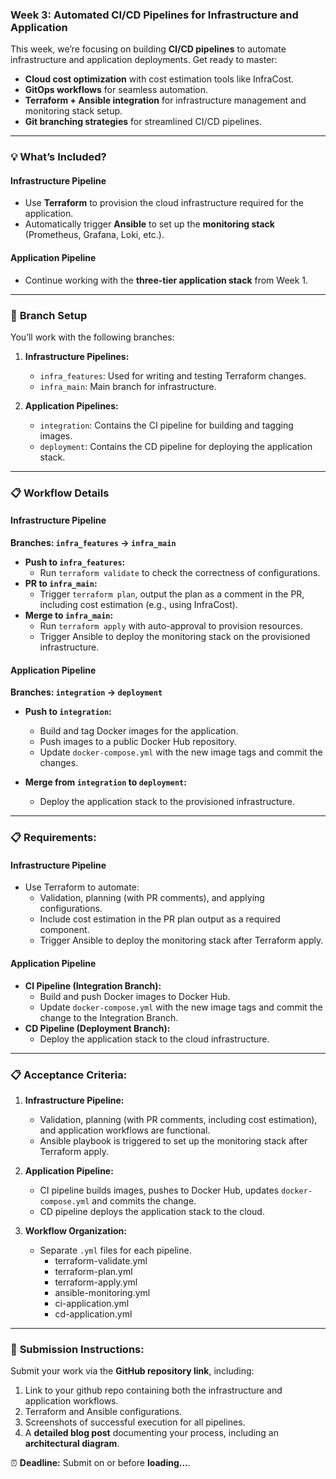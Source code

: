 ### Week 3: Automated CI/CD Pipelines for Infrastructure and Application  

This week, we’re focusing on building **CI/CD pipelines** to automate infrastructure and application deployments. Get ready to master:  
- **Cloud cost optimization** with cost estimation tools like InfraCost.  
- **GitOps workflows** for seamless automation.  
- **Terraform + Ansible integration** for infrastructure management and monitoring stack setup.  
- **Git branching strategies** for streamlined CI/CD pipelines.  

---

### 💡 **What’s Included?**  

#### **Infrastructure Pipeline**  
- Use **Terraform** to provision the cloud infrastructure required for the application.  
- Automatically trigger **Ansible** to set up the **monitoring stack** (Prometheus, Grafana, Loki, etc.).  

#### **Application Pipeline**  
- Continue working with the **three-tier application stack** from Week 1.  

---

### 🌲 **Branch Setup**  
You’ll work with the following branches:  

1. **Infrastructure Pipelines:**  
   - `infra_features`: Used for writing and testing Terraform changes.  
   - `infra_main`: Main branch for infrastructure.  

2. **Application Pipelines:**  
   - `integration`: Contains the CI pipeline for building and tagging images.  
   - `deployment`: Contains the CD pipeline for deploying the application stack.  

---

### 📋 **Workflow Details**  

#### **Infrastructure Pipeline**  
**Branches: `infra_features` → `infra_main`**  
- **Push to `infra_features`:**  
  - Run `terraform validate` to check the correctness of configurations.  
- **PR to `infra_main`:**  
  - Trigger `terraform plan`, output the plan as a comment in the PR, including cost estimation (e.g., using InfraCost).  
- **Merge to `infra_main`:**  
  - Run `terraform apply` with auto-approval to provision resources.  
  - Trigger Ansible to deploy the monitoring stack on the provisioned infrastructure.  

#### **Application Pipeline**  
**Branches: `integration` → `deployment`**  
- **Push to `integration`:**  
  - Build and tag Docker images for the application.  
  - Push images to a public Docker Hub repository.  
  - Update `docker-compose.yml` with the new image tags and commit the changes.  

- **Merge from `integration` to `deployment`:**  
  - Deploy the application stack to the provisioned infrastructure.  

---

### 📋 **Requirements:**  

#### **Infrastructure Pipeline**  
- Use Terraform to automate:  
  - Validation, planning (with PR comments), and applying configurations.  
  - Include cost estimation in the PR plan output as a required component.  
  - Trigger Ansible to deploy the monitoring stack after Terraform apply.  

#### **Application Pipeline**  
- **CI Pipeline (Integration Branch):**  
  - Build and push Docker images to Docker Hub.  
  - Update `docker-compose.yml` with the new image tags and commit the change to the Integration Branch.  
- **CD Pipeline (Deployment Branch):**  
  - Deploy the application stack to the cloud infrastructure.  

---

### 📋 **Acceptance Criteria:**  

1. **Infrastructure Pipeline:**  
   - Validation, planning (with PR comments, including cost estimation), and application workflows are functional.  
   - Ansible playbook is triggered to set up the monitoring stack after Terraform apply.  

2. **Application Pipeline:**  
   - CI pipeline builds images, pushes to Docker Hub, updates `docker-compose.yml` and commits the change.  
   - CD pipeline deploys the application stack to the cloud.  

3. **Workflow Organization:**  
   - Separate `.yml` files for each pipeline.
        - terraform-validate.yml
        - terraform-plan.yml
        - terraform-apply.yml
        - ansible-monitoring.yml
        - ci-application.yml
        - cd-application.yml

---

### 📝 **Submission Instructions:**  
Submit your work via the **GitHub repository link**, including:  
1. Link to your github repo containing both the infrastructure and application workflows.  
2. Terraform and Ansible configurations.  
3. Screenshots of successful execution for all pipelines.  
4. A **detailed blog post** documenting your process, including an **architectural diagram**.  

⏰ **Deadline:** Submit on or before **loading...**.  
